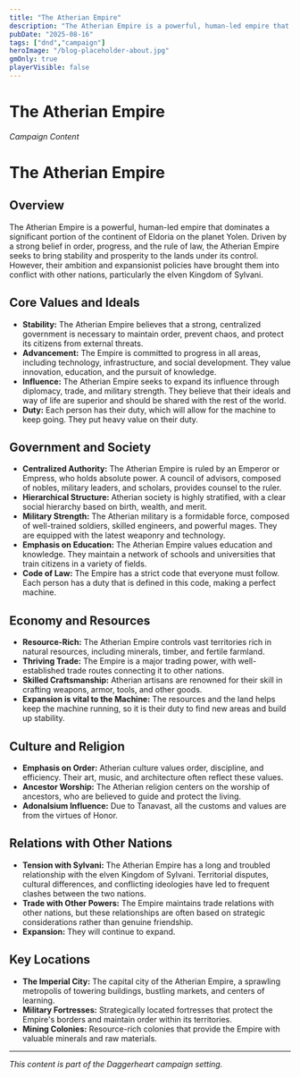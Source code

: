 ```yaml
---
title: "The Atherian Empire"
description: "The Atherian Empire is a powerful, human-led empire that dominates a significant portion of the continent of Eldoria on the planet Yolen."
pubDate: "2025-08-16"
tags: ["dnd","campaign"]
heroImage: "/blog-placeholder-about.jpg"
gmOnly: true
playerVisible: false
---
```



# The Atherian Empire
*Campaign Content*

# The Atherian Empire

## Overview

The Atherian Empire is a powerful, human-led empire that dominates a significant portion of the continent of Eldoria on the planet Yolen. Driven by a strong belief in order, progress, and the rule of law, the Atherian Empire seeks to bring stability and prosperity to the lands under its control. However, their ambition and expansionist policies have brought them into conflict with other nations, particularly the elven Kingdom of Sylvani.

## Core Values and Ideals

*   **Stability:** The Atherian Empire believes that a strong, centralized government is necessary to maintain order, prevent chaos, and protect its citizens from external threats.
*   **Advancement:** The Empire is committed to progress in all areas, including technology, infrastructure, and social development. They value innovation, education, and the pursuit of knowledge.
*   **Influence:** The Atherian Empire seeks to expand its influence through diplomacy, trade, and military strength. They believe that their ideals and way of life are superior and should be shared with the rest of the world.
*   **Duty:** Each person has their duty, which will allow for the machine to keep going. They put heavy value on their duty.

## Government and Society

*   **Centralized Authority:** The Atherian Empire is ruled by an Emperor or Empress, who holds absolute power. A council of advisors, composed of nobles, military leaders, and scholars, provides counsel to the ruler.
*   **Hierarchical Structure:** Atherian society is highly stratified, with a clear social hierarchy based on birth, wealth, and merit.
*   **Military Strength:** The Atherian military is a formidable force, composed of well-trained soldiers, skilled engineers, and powerful mages. They are equipped with the latest weaponry and technology.
*   **Emphasis on Education:** The Atherian Empire values education and knowledge. They maintain a network of schools and universities that train citizens in a variety of fields.
*   **Code of Law:** The Empire has a strict code that everyone must follow. Each person has a duty that is defined in this code, making a perfect machine.

## Economy and Resources

*   **Resource-Rich:** The Atherian Empire controls vast territories rich in natural resources, including minerals, timber, and fertile farmland.
*   **Thriving Trade:** The Empire is a major trading power, with well-established trade routes connecting it to other nations.
*   **Skilled Craftsmanship:** Atherian artisans are renowned for their skill in crafting weapons, armor, tools, and other goods.
*   **Expansion is vital to the Machine:** The resources and the land helps keep the machine running, so it is their duty to find new areas and build up stability.

## Culture and Religion

*   **Emphasis on Order:** Atherian culture values order, discipline, and efficiency. Their art, music, and architecture often reflect these values.
*   **Ancestor Worship:** The Atherian religion centers on the worship of ancestors, who are believed to guide and protect the living.
*   **Adonalsium Influence:** Due to Tanavast, all the customs and values are from the virtues of Honor.

## Relations with Other Nations

*   **Tension with Sylvani:** The Atherian Empire has a long and troubled relationship with the elven Kingdom of Sylvani. Territorial disputes, cultural differences, and conflicting ideologies have led to frequent clashes between the two nations.
*   **Trade with Other Powers:** The Empire maintains trade relations with other nations, but these relationships are often based on strategic considerations rather than genuine friendship.
*   **Expansion:** They will continue to expand.

## Key Locations

*   **The Imperial City:** The capital city of the Atherian Empire, a sprawling metropolis of towering buildings, bustling markets, and centers of learning.
*   **Military Fortresses:** Strategically located fortresses that protect the Empire's borders and maintain order within its territories.
*   **Mining Colonies:** Resource-rich colonies that provide the Empire with valuable minerals and raw materials.

---

*This content is part of the Daggerheart campaign setting.*